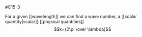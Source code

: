 #C15-3 

For a given [[wavelength]] we can find a wave number, a [[scalar quantity|scalar]] [[physical quantities]]$$k={2\pi \over \lambda}$$
